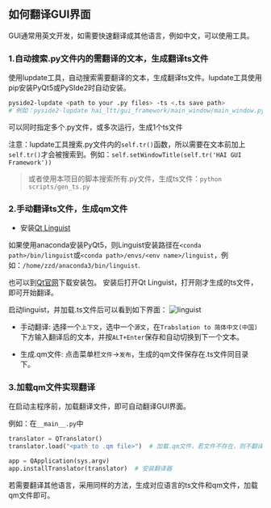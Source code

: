 


## 如何翻译GUI界面

GUI通常用英文开发，如需要快速翻译成其他语言，例如中文，可以使用工具。

### 1.自动搜索.py文件内的需翻译的文本，生成翻译ts文件

使用lupdate工具，自动搜索需要翻译的文本，生成翻译ts文件。lupdate工具使用pip安装PyQt5或PySIde2时自动安装。

```bash
pyside2-lupdate <path to your .py files> -ts <.ts save path>
# 例如：pyside2-lupdate hai_ltt/gui_framework/main_window/main_window.py -ts hai_ltt/gui_framework/translate/translate_zh_CN.ts
```
可以同时指定多个.py文件，或多次运行，生成1个ts文件

注意：lupdate工具搜索.py文件内的`self.tr()`函数，所以需要在文本前加上`self.tr()`才会被搜索到。例如：`self.setWindowTitle(self.tr('HAI GUI Framework'))`

>或者使用本项目的脚本搜索所有.py文件，生成ts文件：`python scripts/gen_ts.py`

### 2.手动翻译ts文件，生成qm文件

+ 安装[Qt Linguist](https://doc.qt.io/qt-5/qtlinguist-index.html)

如果使用anaconda安装PyQt5，则Linguist安装路径在`<conda path>/bin/linguist`或`<conda path>/envs/<env name>/linguist`，例如：`/home/zzd/anaconda3/bin/linguist`.

也可以到[Qt官网](https://www.qt.io/download)下载安装包。
安装后打开Qt Linguist，打开刚才生成的ts文件，即可开始翻译。

启动linguist，并加载.ts文件后可以看到如下界面：
![linguist](https://zhangzhengde0225.github.io/images/blog/linguist.png)

+ 手动翻译: 选择一个`上下文`，选中一个`源文`，在`Trabslation to 简体中文(中国)`下方输入翻译后的文本，并按`ALT+Enter`保存和自动切换到下一个文本。

+ 生成.qm文件: 点击菜单栏`文件`->`发布`，生成的qm文件保存在.ts文件同目录下。

### 3.加载qm文件实现翻译

在启动主程序前，加载翻译文件，即可自动翻译GUI界面。

例如：在`__main__.py`中
```python
translator = QTranslator()
translator.load("<path to .qm file>")  # 加载.qm文件，若文件不存在，则不翻译

app = QApplication(sys.argv)
app.installTranslator(translator)  # 安装翻译器
```

若需要翻译其他语言，采用同样的方法，生成对应语言的ts文件和qm文件，加载qm文件即可。


